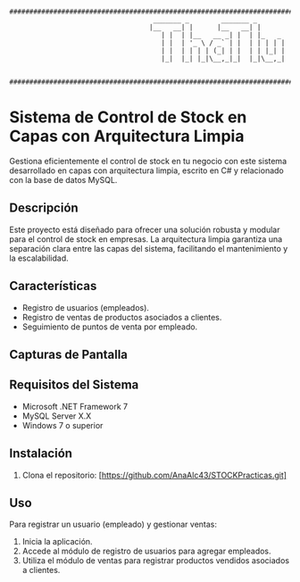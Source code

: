       ################################################################################################### 
                                        _______ _        _______ _       
                                       |__   __| |      |__   __| |      
                                          | |  | |__   __ _| |  | |_   _ 
                                          | |  | '_ \ / _` | |  | | | | |
                                          | |  | | | | (_| | |  | | |_| |
                                          |_|  |_| |_|\__,_|_|  |_|\__,_|                 
      
      ###################################################################################################
                                      

# Sistema de Control de Stock en Capas con Arquitectura Limpia

Gestiona eficientemente el control de stock en tu negocio con este sistema desarrollado en capas con arquitectura limpia, escrito en C# y relacionado con la base de datos MySQL.

## Descripción

Este proyecto está diseñado para ofrecer una solución robusta y modular para el control de stock en empresas. 
La arquitectura limpia garantiza una separación clara entre las capas del sistema, facilitando el mantenimiento y la escalabilidad.

## Características

- Registro de usuarios (empleados).
- Registro de ventas de productos asociados a clientes.
- Seguimiento de puntos de venta por empleado.

## Capturas de Pantalla


## Requisitos del Sistema

- Microsoft .NET Framework 7
- MySQL Server X.X
- Windows 7 o superior

## Instalación

1. Clona el repositorio: [https://github.com/AnaAlc43/STOCKPracticas.git]

## Uso

Para registrar un usuario (empleado) y gestionar ventas:

1. Inicia la aplicación.
2. Accede al módulo de registro de usuarios para agregar empleados.
3. Utiliza el módulo de ventas para registrar productos vendidos asociados a clientes.


